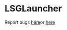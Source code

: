 LSGLauncher
===========

Report bugs [here](https://github.com/Kar27/LSGLauncher/issues)or [here](https://docs.google.com/forms/d/1hWA-x8cLZgHsZDfDIf7rFXIvawctdAa31H9xf9tGPTk/viewform)
